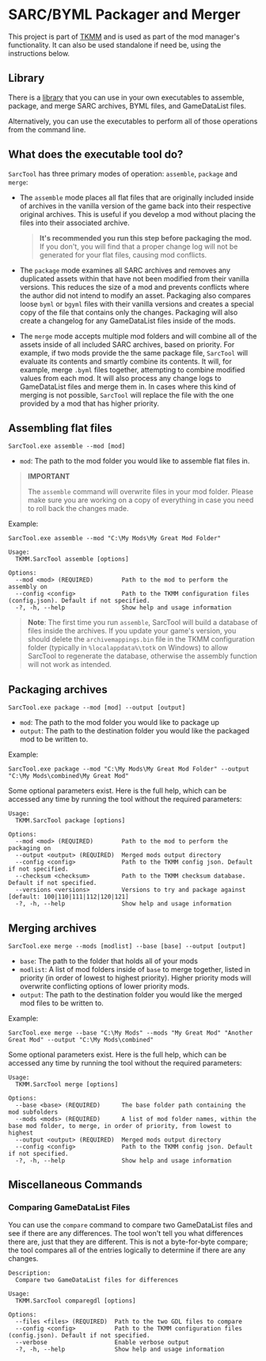 # SARC/BYML Packager and Merger

This project is part of [TKMM](https://github.com/tkmm-team) and is used as part of the mod manager's functionality. 
It can also be used standalone if need be, using the instructions below.

## Library

There is a [library](https://github.com/okmika/TKMM-SARC/blob/main/docs/README.md) that you can use in your own executables
to assemble, package, and merge SARC archives, BYML files, and GameDataList files.

Alternatively, you can use the executables to perform all of those operations from the command line.

## What does the executable tool do?

`SarcTool` has three primary modes of operation: `assemble`, `package` and `merge`:

- The `assemble` mode places all flat files that are originally included inside of archives in the vanilla version
of the game back into their respective original archives. This is useful if you develop a mod without
placing the files into their associated archive.
  > **It's recommended you run this step before packaging the mod.** 
  > If you don't, you will find that a proper change log will not be generated for your flat files, 
  > causing mod conflicts. 
  
- The `package` mode examines all SARC archives and removes any duplicated assets within
that have not been modified from their vanilla versions. This reduces the size of a mod and
prevents conflicts where the author did not intend to modify an asset. Packaging also
compares loose `byml` or `bgyml` files with their vanilla versions and creates a special
copy of the file that contains only the changes. Packaging will also create a changelog
for any GameDataList files inside of the mods.


- The `merge` mode accepts multiple mod folders and will combine all of the assets inside of
all included SARC archives, based on priority. For example, if two mods provide the
the same package file, `SarcTool` will evaluate its contents and smartly combine its contents. 
It will, for example, merge `.byml` files together, attempting to combine modified values
from each mod. It will also process any change logs to GameDataList files and merge them in.
In cases where this kind of merging is not possible, `SarcTool` will replace the
file with the one provided by a mod that has higher priority.

## Assembling flat files

`SarcTool.exe assemble --mod [mod]`

- `mod`: The path to the mod folder you would like to assemble flat files in.

> **IMPORTANT**
>
> The `assemble` command will overwrite files in your mod folder. Please make sure you are working on a copy
> of everything in case you need to roll back the changes made.

Example:
```
SarcTool.exe assemble --mod "C:\My Mods\My Great Mod Folder"
```

```
Usage:
  TKMM.SarcTool assemble [options]

Options:
  --mod <mod> (REQUIRED)        Path to the mod to perform the assembly on
  --config <config>             Path to the TKMM configuration files (config.json). Default if not specified.
  -?, -h, --help                Show help and usage information
```

> **Note**: The first time you run `assemble`, SarcTool will build a database of files inside the archives. If you
> update your game's version, you should delete the `archivemappings.bin` file in the TKMM configuration folder
> (typically in `%localappdata%\totk` on Windows) to allow SarcTool to regenerate the database, otherwise the assembly
> function will not work as intended.

## Packaging archives
`SarcTool.exe package --mod [mod] --output [output]`

- `mod`: The path to the mod folder you would like to package up
- `output`: The path to the destination folder you would like the packaged mod to be written to.

Example:
```
SarcTool.exe package --mod "C:\My Mods\My Great Mod Folder" --output "C:\My Mods\combined\My Great Mod"
```

Some optional parameters exist. Here is the full help, which can be accessed any time by running the tool
without the required parameters:

```
Usage:
  TKMM.SarcTool package [options]

Options:
  --mod <mod> (REQUIRED)        Path to the mod to perform the packaging on
  --output <output> (REQUIRED)  Merged mods output directory
  --config <config>             Path to the TKMM config json. Default if not specified.
  --checksum <checksum>         Path to the TKMM checksum database. Default if not specified.
  --versions <versions>         Versions to try and package against [default: 100|110|111|112|120|121]
  -?, -h, --help                Show help and usage information

```

## Merging archives
`SarcTool.exe merge --mods [modlist] --base [base] --output [output]`

- `base`: The path to the folder that holds all of your mods
- `modlist`: A list of mod folders inside of `base` to merge together, listed in priority (in order of lowest to highest priority).
Higher priority mods will overwrite conflicting options of lower priority mods.
- `output`: The path to the destination folder you would like the merged mod files to be written to.

Example: 

```
SarcTool.exe merge --base "C:\My Mods" --mods "My Great Mod" "Another Great Mod" --output "C:\My Mods\combined"
```

Some optional parameters exist. Here is the full help, which can be accessed any time by running the tool
without the required parameters:

```
Usage:
  TKMM.SarcTool merge [options]

Options:
  --base <base> (REQUIRED)      The base folder path containing the mod subfolders
  --mods <mods> (REQUIRED)      A list of mod folder names, within the base mod folder, to merge, in order of priority, from lowest to highest
  --output <output> (REQUIRED)  Merged mods output directory
  --config <config>             Path to the TKMM config json. Default if not specified.
  -?, -h, --help                Show help and usage information
```

## Miscellaneous Commands

### Comparing GameDataList Files

You can use the `compare` command to compare two GameDataList files and see if there are any differences. The tool 
won't tell you what differences there are, just that they are different. This is not a byte-for-byte compare; the
tool compares all of the entries logically to determine if there are any changes.

```
Description:
  Compare two GameDataList files for differences

Usage:
  TKMM.SarcTool comparegdl [options]

Options:
  --files <files> (REQUIRED)  Path to the two GDL files to compare
  --config <config>           Path to the TKMM configuration files (config.json). Default if not specified.
  --verbose                   Enable verbose output
  -?, -h, --help              Show help and usage information

```